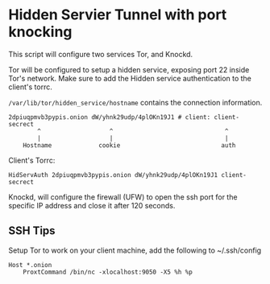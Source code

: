 # Hidden Servier Tunnel with port knocking

This script will configure two services Tor, and Knockd.

Tor will be configured to setup a hidden service, exposing port 22 inside Tor's network. Make sure to add the Hidden service authentication to the client's torrc.

```/var/lib/tor/hidden_service/hostname``` contains the connection information.

	2dpiuqpmvb3pypis.onion dW/yhnk29udp/4plOKn19J1 # client: client-secrect
			^					^								^
			|					|								|
		Hostname			 cookie							   auth

Client's Torrc:

	HidServAuth 2dpiuqpmvb3pypis.onion dW/yhnk29udp/4plOKn19J1 client-secrect

Knockd, will configure the firewall (UFW) to open the ssh port for the specific IP address and close it after 120 seconds.

## SSH Tips

Setup Tor to work on your client machine, add the following to ~/.ssh/config

	Host *.onion
		ProxtCommand /bin/nc -xlocalhost:9050 -X5 %h %p

